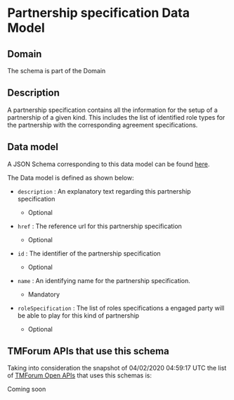 # Partnership specification Data Model

## Domain

The  schema is part of the  Domain

## Description

A partnership specification contains all the information for the setup of a partnership of a given kind. This includes the list of identified role types for the partnership with the corresponding agreement specifications.

## Data model

A JSON Schema corresponding to this data model can be found
[here](https://github.com/tmforum-rand/schemas/blob/candidates/EngagedParty/PartnershipSpecification.schema.json).

The Data model is defined as shown below:

- `description` : An explanatory text regarding this partnership specification

  - Optional


- `href` : The reference url for this partnership specification

  - Optional


- `id` : The identifier of the partnership specification

  - Optional


- `name` : An identifying name for the partnership specification.

  - Mandatory


- `roleSpecification` : The list of roles specifications a engaged party will be able to play for this kind of partnership

  - Optional






## TMForum APIs that use this schema

Taking into consideration the snapshot of 04/02/2020 04:59:17 UTC the list of [TMForum Open APIs](https://www.tmforum.org/open-apis/) that uses this schemas is:

Coming soon
